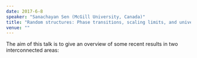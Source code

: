 ```yaml
---
date: 2017-6-8
speaker: "Sanachayan Sen (McGill University, Canada)"
title: "Random structures: Phase transitions, scaling limits, and universality"
venue: ""
---
```

The aim of this talk is to give an overview of some recent
results in two
interconnected areas:
